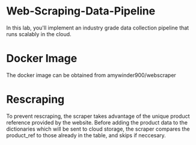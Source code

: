 # Web-Scraping-Data-Pipeline
In this lab, you'll implement an industry grade data collection pipeline that runs scalably in the cloud.

# Docker Image
The docker image can be obtained from amywinder900/webscraper 

# Rescraping
To prevent rescraping, the scraper takes advantage of the unique product reference provided by the website. Before adding the product data to the dictionaries which will be sent to cloud storage, the scraper compares the product_ref to those already in the table, and skips if neccesary. 